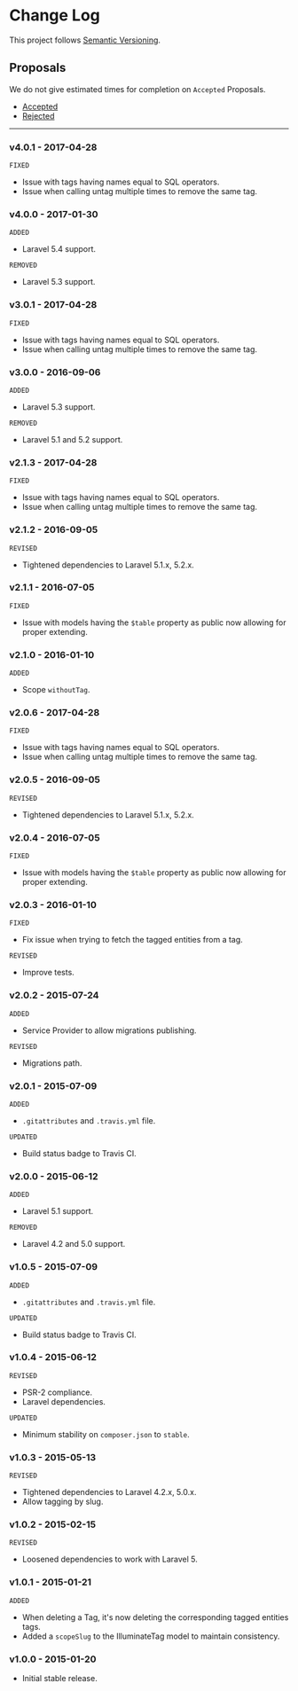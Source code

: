 # Change Log

This project follows [Semantic Versioning](CONTRIBUTING.md).

## Proposals

We do not give estimated times for completion on `Accepted` Proposals.

- [Accepted](https://github.com/cartalyst/tags/labels/Accepted)
- [Rejected](https://github.com/cartalyst/tags/labels/Rejected)

---

### v4.0.1 - 2017-04-28

`FIXED`

- Issue with tags having names equal to SQL operators.
- Issue when calling untag multiple times to remove the same tag.

### v4.0.0 - 2017-01-30

`ADDED`

- Laravel 5.4 support.

`REMOVED`

- Laravel 5.3 support.

### v3.0.1 - 2017-04-28

`FIXED`

- Issue with tags having names equal to SQL operators.
- Issue when calling untag multiple times to remove the same tag.

### v3.0.0 - 2016-09-06

`ADDED`

- Laravel 5.3 support.

`REMOVED`

- Laravel 5.1 and 5.2 support.

### v2.1.3 - 2017-04-28

`FIXED`

- Issue with tags having names equal to SQL operators.
- Issue when calling untag multiple times to remove the same tag.

### v2.1.2 - 2016-09-05

`REVISED`

- Tightened dependencies to Laravel 5.1.x, 5.2.x.

### v2.1.1 - 2016-07-05

`FIXED`

- Issue with models having the `$table` property as public now allowing for proper extending.

### v2.1.0 - 2016-01-10

`ADDED`

- Scope `withoutTag`.

### v2.0.6 - 2017-04-28

`FIXED`

- Issue with tags having names equal to SQL operators.
- Issue when calling untag multiple times to remove the same tag.

### v2.0.5 - 2016-09-05

`REVISED`

- Tightened dependencies to Laravel 5.1.x, 5.2.x.

### v2.0.4 - 2016-07-05

`FIXED`

- Issue with models having the `$table` property as public now allowing for proper extending.

### v2.0.3 - 2016-01-10

`FIXED`

- Fix issue when trying to fetch the tagged entities from a tag.

`REVISED`

- Improve tests.

### v2.0.2 - 2015-07-24

`ADDED`

- Service Provider to allow migrations publishing.

`REVISED`

- Migrations path.

### v2.0.1 - 2015-07-09

`ADDED`

- `.gitattributes` and `.travis.yml` file.

`UPDATED`

- Build status badge to Travis CI.

### v2.0.0 - 2015-06-12

`ADDED`

- Laravel 5.1 support.

`REMOVED`

- Laravel 4.2 and 5.0 support.

### v1.0.5 - 2015-07-09

`ADDED`

- `.gitattributes` and `.travis.yml` file.

`UPDATED`

- Build status badge to Travis CI.

### v1.0.4 - 2015-06-12

`REVISED`

- PSR-2 compliance.
- Laravel dependencies.

`UPDATED`

- Minimum stability on `composer.json` to `stable`.

### v1.0.3 - 2015-05-13

`REVISED`

- Tightened dependencies to Laravel 4.2.x, 5.0.x.
- Allow tagging by slug.

### v1.0.2 - 2015-02-15

`REVISED`

- Loosened dependencies to work with Laravel 5.

### v1.0.1 - 2015-01-21

`ADDED`

- When deleting a Tag, it's now deleting the corresponding tagged entities tags.
- Added a `scopeSlug` to the IlluminateTag model to maintain consistency.

### v1.0.0 - 2015-01-20

- Initial stable release.
